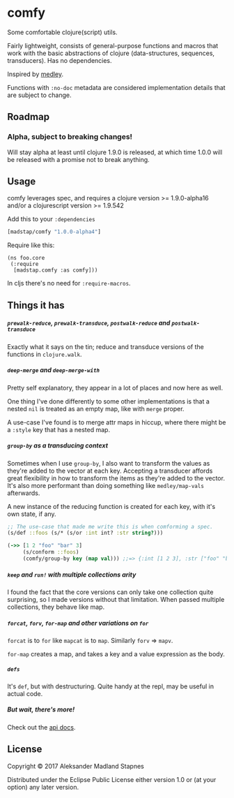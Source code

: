 # comfy

Some comfortable clojure(script) utils.

Fairly lightweight, consists of general-purpose functions and macros that work with the basic abstractions of clojure (data-structures, sequences, transducers). Has no dependencies.

Inspired by [medley](https://github.com/weavejester/medley).

Functions with `:no-doc` metadata are considered implementation details that are subject to change.

## Roadmap

### Alpha, subject to breaking changes!

Will stay alpha at least until clojure 1.9.0 is released, at which time 1.0.0 will be released with a promise not to break anything.

## Usage

comfy leverages spec, and requires a clojure version >= 1.9.0-alpha16
and/or a clojurescript version >= 1.9.542

Add this to your `:dependencies`

```clojure
[madstap/comfy "1.0.0-alpha4"]
```

Require like this:

```
(ns foo.core
 (:require
  [madstap.comfy :as comfy]))
```

In cljs there's no need for `:require-macros`.

## Things it has

##### `prewalk-reduce`, `prewalk-transduce`, `postwalk-reduce` and `postwalk-transduce`

Exactly what it says on the tin; reduce and transduce versions of the functions in `clojure.walk`.

##### `deep-merge` and `deep-merge-with`

Pretty self explanatory, they appear in a lot of places and now here as well.

One thing I've done differently to some other implementations is that a nested
`nil` is treated as an empty map, like with `merge` proper.

A use-case I've found is to merge attr maps in hiccup,
where there might be a `:style` key that has a nested map.

##### `group-by` as a transducing context

Sometimes when I use `group-by`, I also want to transform the values
as they're added to the vector at each key. Accepting a transducer
affords great flexibility in how to transform the items as they're added to the vector.
It's also more performant than doing something like `medley/map-vals` afterwards.

A new instance of the reducing function is created for each key,
with it's own state, if any.

```clojure
;; The use-case that made me write this is when comforming a spec.
(s/def ::foos (s/* (s/or :int int? :str string?)))

(->> [1 2 "foo" "bar" 3]
     (s/conform ::foos)
     (comfy/group-by key (map val))) ;;=> {:int [1 2 3], :str ["foo" "bar"]}
```

##### `keep` and `run!` with multiple collections arity

I found the fact that the core versions can only take one collection quite surprising,
so I made versions without that limitation. When passed multiple collections,
they behave like map.

##### `forcat`, `forv`, `for-map` and other variations on `for`

`forcat` is to `for` like `mapcat` is to `map`. Similarly `forv` => `mapv`.

`for-map` creates a map, and takes a key and a value expression as the body.

##### `defs`

It's `def`, but with destructuring. Quite handy at the repl, may be useful in actual code.

##### But wait, there's more!

Check out the [api docs](https://madstap.github.io/comfy/madstap.comfy.core.html).

## License

Copyright © 2017 Aleksander Madland Stapnes

Distributed under the Eclipse Public License either version 1.0 or (at
your option) any later version.
